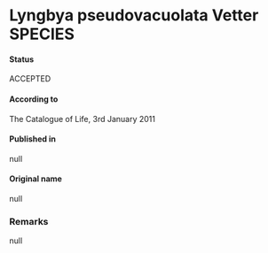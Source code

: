 Lyngbya pseudovacuolata Vetter SPECIES
=======

#### Status
ACCEPTED

#### According to
The Catalogue of Life, 3rd January 2011

#### Published in
null

#### Original name
null

### Remarks
null